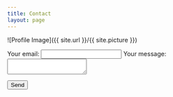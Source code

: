 ```yaml
---
title: Contact
layout: page
---
```

![Profile Image]({{ site.url }}/{{ site.picture }})

<!-- modify this form HTML and place wherever you want your form -->

<form
  action="https://formspree.io/f/mjvpzlnd"
  method="POST"
>
  <label>
    Your email:
    <input type="text" name="_replyto">
  </label>
  <label>
    Your message:
    <textarea name="message"></textarea>
  </label>

  <!-- your other form fields go here -->

  <button type="submit">Send</button>
</form>
